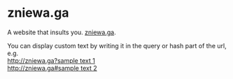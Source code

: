 # zniewa.ga
A website that insults you. [zniewa.ga](http://zniewa.ga).

You can display custom text by writing it in the query or hash part of the url, e.g.  
[http://zniewa.ga?sample text 1](http://zniewa.ga?sample%20text%201)  
[http://zniewa.ga#sample text 2](http://zniewa.ga#sample%20text%202)
